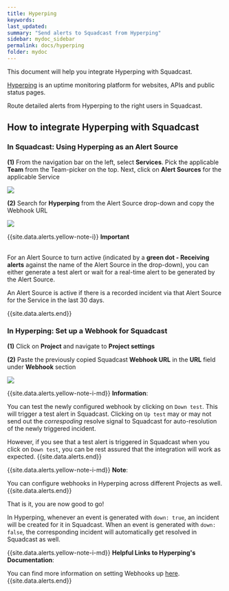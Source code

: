 ```yaml
---
title: Hyperping
keywords: 
last_updated: 
summary: "Send alerts to Squadcast from Hyperping"
sidebar: mydoc_sidebar
permalink: docs/hyperping
folder: mydoc
---
```


This document will help you integrate Hyperping with Squadcast.

[Hyperping](https://hyperping.io/) is an uptime monitoring platform for websites, APIs and public status pages.

Route detailed alerts from Hyperping to the right users in Squadcast.

## How to integrate Hyperping with Squadcast

### In Squadcast: Using Hyperping as an Alert Source

**(1)** From the navigation bar on the left, select **Services**. Pick the applicable **Team** from the Team-picker on the top. Next, click on **Alert Sources** for the applicable Service

![](images/alert_source_1.png)

**(2)** Search for **Hyperping** from the Alert Source drop-down and copy the Webhook URL

![](images/hyperping_1.png)

{{site.data.alerts.yellow-note-i}}
<b>Important</b><br/><br/>
<p>For an Alert Source to turn active (indicated by a <b>green dot - Receiving alerts</b> against the name of the Alert Source in the drop-down), you can either generate a test alert or wait for a real-time alert to be generated by the Alert Source.</p>
<p>An Alert Source is active if there is a recorded incident via that Alert Source for the Service in the last 30 days.</p>
{{site.data.alerts.end}}

### In Hyperping: Set up a Webhook for Squadcast

**(1)** Click on **Project** and navigate to **Project settings**

**(2)** Paste the previously copied Squadcast **Webhook URL** in the **URL** field under **Webhook** section

![](images/hyperping_2.png)

{{site.data.alerts.yellow-note-i-md}}
**Information**: 

You can test the newly configured webhook by clicking on `Down test`. This will trigger a test alert in Squadcast. Clicking on `Up test` may or may not send out the *correspoding* resolve signal to Squadcast for auto-resolution of the newly triggered incident.

However, if you see that a test alert is triggered in Squadcast when you click on `Down test`, you can be rest assured that the integration will work as expected.
{{site.data.alerts.end}}

{{site.data.alerts.yellow-note-i-md}}
**Note**: 

You can configure webhooks in Hyperping across different Projects as well.
{{site.data.alerts.end}}

That is it, you are now good to go! 

In Hyperping, whenever an event is generated with `down: true`, an incident will be created for it in Squadcast. When an event is generated with `down: false`, the corresponding incident will automatically get resolved in Squadcast as well.

{{site.data.alerts.yellow-note-i-md}}
**Helpful Links to Hyperping's Documentation**: 

You can find more information on setting Webhooks up [here](https://hyperping.io/docs/integrations/webhooks).
{{site.data.alerts.end}}